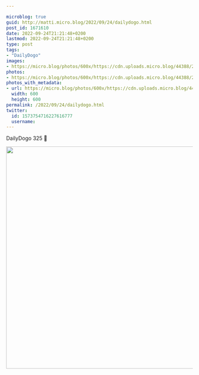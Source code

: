 ```yaml
---

microblog: true
guid: http://matti.micro.blog/2022/09/24/dailydogo.html
post_id: 1671610
date: 2022-09-24T21:21:48+0200
lastmod: 2022-09-24T21:21:48+0200
type: post
tags:
- "DailyDogo"
images:
- https://micro.blog/photos/600x/https://cdn.uploads.micro.blog/44388/2022/c83600036d.jpg
photos:
- https://micro.blog/photos/600x/https://cdn.uploads.micro.blog/44388/2022/c83600036d.jpg
photos_with_metadata:
- url: https://micro.blog/photos/600x/https://cdn.uploads.micro.blog/44388/2022/c83600036d.jpg
  width: 600
  height: 600
permalink: /2022/09/24/dailydogo.html
twitter:
  id: 1573754716227616777
  username:
---
```

DailyDogo 325 🐶

<img src="/media/uploads/2022/c83600036d.jpg" width="600" height="600" alt="" />

